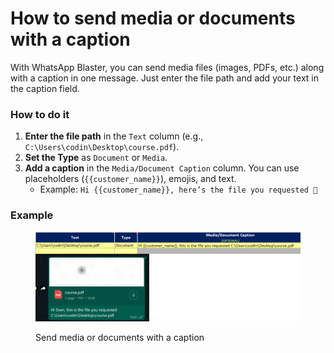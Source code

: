 # How to send media or documents with a caption

With WhatsApp Blaster, you can send media files (images, PDFs, etc.) along with a caption in one message. Just enter the file path and add your text in the caption field.

### How to do it

1. **Enter the file path** in the `Text` column (e.g., `C:\Users\codin\Desktop\course.pdf`).
2. **Set the Type** as `Document` or `Media`.
3. **Add a caption** in the `Media/Document Caption` column. You can use placeholders (`{{customer_name}}`), emojis, and text.
   * Example: `Hi {{customer_name}}, here’s the file you requested 📁`

### Example

<figure><img src="../.gitbook/assets/image (1).png" alt=""><figcaption><p>Send media or documents with a caption </p></figcaption></figure>

